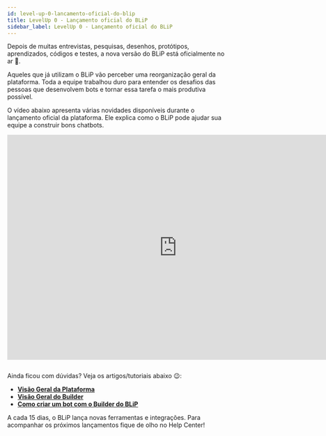 ```yaml
---
id: level-up-0-lancamento-oficial-do-blip
title: LevelUp 0 - Lançamento oficial do BLiP 
sidebar_label: LevelUp 0 - Lançamento oficial do BLiP 
---
```


Depois de muitas entrevistas, pesquisas, desenhos, protótipos, aprendizados, códigos e testes, a nova versão do BLiP está oficialmente no ar 👏.

Aqueles que já utilizam o BLiP vão perceber uma reorganização geral da plataforma. Toda a equipe trabalhou duro para entender os desafios das pessoas que desenvolvem bots e tornar essa tarefa o mais produtiva possível.

O vídeo abaixo apresenta várias novidades disponíveis durante o lançamento oficial da plataforma. Ele explica como o BLiP pode ajudar sua equipe a construir bons chatbots.

<iframe width="778" height="517" src="https://www.youtube.com/embed/jp3nGV1ZkTA" frameborder="0" allow="accelerometer; autoplay; encrypted-media; gyroscope; picture-in-picture" allowfullscreen></iframe>

<pre></pre>

Ainda ficou com dúvidas? Veja os artigos/tutoriais abaixo 😉:

* [**Visão Geral da Plataforma**](concepts/getting-started/gs-visao-geral-da-plataforma.md)
* [**Visão Geral do Builder**](concepts/getting-started/gs-como-criar-um-bot-com-builder.md)
* [**Como criar um bot com o Builder do BLiP**](concepts/getting-started/gs-visao-geral-do-builder.md)

A cada 15 dias, o BLiP lança novas ferramentas e integrações. Para acompanhar os próximos lançamentos fique de olho no Help Center!